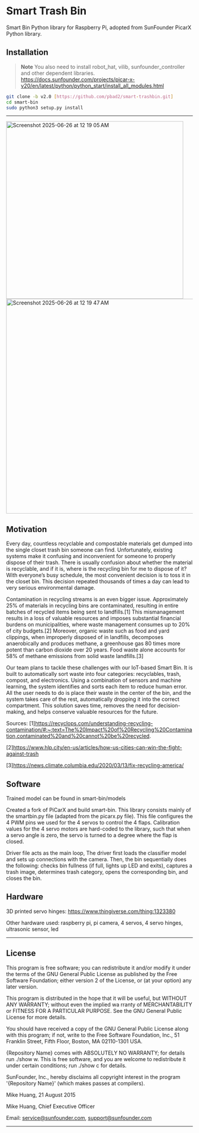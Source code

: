 # Smart Trash Bin

Smart Bin Python library for Raspberry Pi, adopted from SunFounder PicarX Python library.

## Installation

 > **Note**
  You also need to install robot_hat, vilib, sunfounder_controller and other dependent libraries.\
  <https://docs.sunfounder.com/projects/picar-x-v20/en/latest/python/python_start/install_all_modules.html>

```bash
git clone -b v2.0 [https://github.com/pbad2/smart-trashbin.git]
cd smart-bin
sudo python3 setup.py install

```
----------------------------------------------

<img width="478" alt="Screenshot 2025-06-26 at 12 19 05 AM" src="https://github.com/user-attachments/assets/3585d9e4-a29b-4a8e-825b-d3207cc09b16" />

<img width="578" alt="Screenshot 2025-06-26 at 12 19 47 AM" src="https://github.com/user-attachments/assets/c4515bdc-2209-42ce-bbc8-b1c896793e05" />


## Motivation

Every day, countless recyclable and compostable materials get dumped into the single closet trash bin someone can find. Unfortunately, existing systems make it confusing and inconvenient for someone to properly dispose of their trash. There is usually confusion about whether the material is recyclable, and if it is, where is the recycling bin for me to dispose of it? With everyone’s busy schedule, the most convenient decision is to toss it in the closet bin. This decision repeated thousands of times a day can lead to very serious environmental damage.
 
Contamination in recycling streams is an even bigger issue. Approximately 25% of materials in recycling bins are contaminated, resulting in entire batches of recycled items being sent to landfills.[1] This mismanagement results in a loss of valuable resources and imposes substantial financial burdens on municipalities, where waste management consumes up to 20% of city budgets.[2] Moreover, organic waste such as food and yard clippings, when improperly disposed of in landfills, decomposes anaerobically and produces methane, a greenhouse gas 80 times more potent than carbon dioxide over 20 years. Food waste alone accounts for 58% of methane emissions from solid waste landfills.[3] 

Our team plans to tackle these challenges with our IoT-based Smart Bin. It is built to automatically sort waste into four categories: recyclables, trash, compost, and electronics. Using a combination of sensors and machine learning, the system identifies and sorts each item to reduce human error. All the user needs to do is place their waste in the center of the bin, and the system takes care of the rest, automatically dropping it into the correct compartment. This solution saves time, removes the need for decision-making, and helps conserve valuable resources for the future.

Sources:
[1]https://recyclops.com/understanding-recycling-contamination/#:~:text=The%20Impact%20of%20Recycling%20Contamination,contaminated%20and%20cannot%20be%20recycled.

[2]https://www.hlp.city/en-us/articles/how-us-cities-can-win-the-fight-against-trash

[3]https://news.climate.columbia.edu/2020/03/13/fix-recycling-america/

## Software

Trained model can be found in smart-bin/models

Created a fork of PiCarX and build smart-bin. This library consists mainly of the smartbin.py file (adapted from the picarx.py file). This file configures the 4 PWM pins we used for the 4 servos to control the 4 flaps. Calibration values for the 4 servo motors are hard-coded to the library, such that when a servo angle is zero, the servo is turned to a degree where the flap is closed. 

Driver file acts as the main loop, The driver first loads the classifier model and sets up connections with the camera. Then, the bin sequentially does the following: checks bin fullness (if full, lights up LED and exits), captures a trash image, determines trash category, opens the corresponding bin, and closes the bin. 

## Hardware

3D printed servo hinges: https://www.thingiverse.com/thing:1323380

Other hardware used: raspberry pi, pi camera, 4 servos, 4 servo hinges, ultrasonic sensor, led

____________________________________________________________________________________

## License

This program is free software; you can redistribute it and/or modify it under the terms of the GNU General Public License as published by the Free Software Foundation; either version 2 of the License, or (at your option) any later version.

This program is distributed in the hope that it will be useful, but WITHOUT ANY WARRANTY; without even the implied wa rranty of MERCHANTABILITY or FITNESS FOR A PARTICULAR PURPOSE. See the GNU General Public License for more details.

You should have received a copy of the GNU General Public License along with this program; if not, write to the Free Software Foundation, Inc., 51 Franklin Street, Fifth Floor, Boston, MA 02110-1301 USA.

{Repository Name} comes with ABSOLUTELY NO WARRANTY; for details run ./show w. This is free software, and you are welcome to redistribute it under certain conditions; run ./show c for details.

SunFounder, Inc., hereby disclaims all copyright interest in the program '{Repository Name}' (which makes passes at compilers).

Mike Huang, 21 August 2015

Mike Huang, Chief Executive Officer

Email: service@sunfounder.com, support@sunfounder.com

----------------------------------------------
